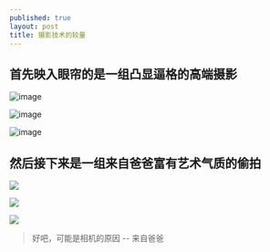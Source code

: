 ```yaml
---
published: true
layout: post
title: 摄影技术的较量
---
```



## 首先映入眼帘的是一组凸显逼格的高端摄影

![image](https://6d6f-moxigan-1259722256.tcb.qcloud.la/xy/57292e66.jpg)

![image](https://6d6f-moxigan-1259722256.tcb.qcloud.la/xy/57292e66.jpg)

![image](https://6d6f-moxigan-1259722256.tcb.qcloud.la/xy/57292e66.jpg)

## 然后接下来是一组来自爸爸富有艺术气质的偷拍

![](https://6d6f-moxigan-1259722256.tcb.qcloud.la/xy/57292e66.jpg)

![](https://6d6f-moxigan-1259722256.tcb.qcloud.la/xy/57292e66.jpg)

![](https://6d6f-moxigan-1259722256.tcb.qcloud.la/xy/57292e66.jpg)

> 好吧，可能是相机的原因 -- 来自爸爸
